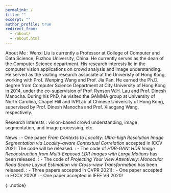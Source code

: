 ```yaml
---
permalink: /
title: ""
excerpt: ""
author_profile: true
redirect_from: 
  - /about/
  - /about.html
---
```



About Me
:   Wenxi Liu is currently a Professor at College of Computer and Data Science, Fuzhou University, China. He currently serves as the dean of the Computer Science department. His research interests lie in the computer vision applications on crowd analysis and image understanding. He served as the visiting research associate at the Univeristy of Hong Kong, working with Prof. Wenping Wang and Prof. Jia Pan. He earned the Ph.D. degree from Computer Science Department at City University of Hong Kong in 2014, under the co-supervision of Prof. Rynson W.H. Lau and Prof. Dinesh Manocha. During his PhD, he visited the GAMMA group at University of North Carolina, Chapel Hill and IVPLab at Chinese University of Hong Kong, supervised by Prof. Dinesh Manocha and Prof. Xiaogang Wang, respectively.

Research Interests
:   vision-based crowd understanding, image segmentation, and image processing, etc.

News
:   - One paper *From Contexts to Locality: Ultra-high Resolution Image Segmentation via Locality-aware Contextual Correlation* accepted in ICCV 2021! The code will be released. 
:   - The code of *HDR-GAN: HDR Image Reconstruction from Multi-Exposed LDR Images with Large Motions* has been released.
:   - The code of *Projecting Your View Attentively: Monocular Road Scene Layout Estimation via Cross-view Transformation* has been released.
:   - Three papers accepted in CVPR 2021! 
:   - One paper accepted in ECCV 2020! 
:   - One paper accepted in IEEE VR 2020!




{: .notice}

